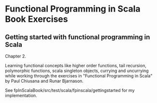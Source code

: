 # Functional Programming in Scala Book Exercises

## Getting started with functional programming in Scala

Chapter 2.

Learning functional concepts like higher order functions,
tail recursion, polymorphic functions, scala singleton
objects, currying and uncurrying while working through
the exercises in "Functional Programming in Scala" by
Paul Chiusana and Runar Bjarnason.

See fpInScalaBook/src/test/scala/fpinscala/gettingstarted
for my implementation.
